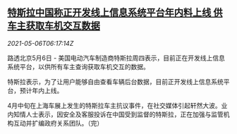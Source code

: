 <!--1620282663000-->
[特斯拉中国称正开发线上信息系统平台年内料上线 供车主获取车机交互数据](https://cn.reuters.com/article/tesla-china-0506-thur-idCNKBS2CN0II)
------

<div><i>2021-05-06T06:17:14Z</i></div><p>路透北京5月6日 - 美国电动汽车制造商特斯拉周四表示，目前正在开发线上信息系统平台，以供所有车主查询获取车机交互的数据。</p><p>特斯拉表示，为了让用户能够自由查看车辆后台数据，目前正开发线上信息系统平台，预计年内上线。</p><p>4月中旬在上海车展上发生的特斯拉车主抗议事件，在社交媒体引起轩然大波。业内知情人士表示，因安全及客服投诉在中国受到监督的特斯拉，正在加强与监管机构互动并扩编政府关系团队。（完）</p>
